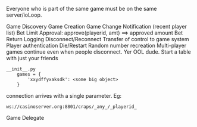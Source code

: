 Everyone who is part of the same game must be on the same server/ioLoop.

Game Discovery
Game Creation
Game Change Notification (recent player list)
Bet Limit Approval:
	approve(playerid, amt) ==> approved amount
Bet Return
Logging
Disconnect/Reconnect
Transfer of control to game system
Player authentication
Die/Restart
Random number recreation
Multi-player games continue even when people disconnect.  Yer OOL dude.
Start a table with just your friends


	__init__.py
		games = {
			'xxydffyxaksdk': <some big object>
		}
	


connection arrives with a single parameter.  Eg:

	ws://casinoserver.org:8801/craps/_any_/_playerid_
	

Game Delegate
